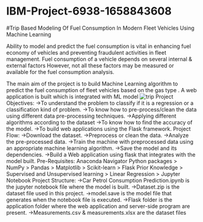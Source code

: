 # IBM-Project-6938-1658843608
#Trip Based Modeling Of Fuel Consumption In Modern Fleet Vehicles Using Machine Learning

Ability to model and predict the fuel consumption is vital in enhancing fuel economy of vehicles and preventing fraudulent activities in fleet management. Fuel consumption of a vehicle depends on several internal & external factors However, not all these factors may be measured or available for the fuel consumption analysis. 

The main aim of the project is to build Machine Learning  algorithm to predict the fuel consumption of  fleet vehicles based on the gas type . A web application is built which is integrated with ML model 
![trip](https://user-images.githubusercontent.com/111578941/202202317-184ed526-88af-449a-9d13-85684452bc75.png)
Project Objectives:
       ->To understand the problem to classify if it is a regression or a classification kind of problem.
       ->To know how to pre-process/clean the data using different data pre-processing techniques.
       ->Applying different algorithms according to the dataset 
       ->To know how to find the accuracy of the model.
       ->To build web applications using the Flask framework.
Project Flow:
      ->Download the dataset.
      ->Preprocess or clean the data.
      ->Analyze the pre-processed data.
      ->Train the machine with preprocessed data using an appropriate machine learning algorithm.
      ->Save the model and its dependencies.
      ->Build a Web application using flask that integrates with the model built.
Pre-Requisites:
       Anaconda Navigator 
       Python packages
         > NumPy
         > Pandas
         > Matplotlib
         > Scikit-learn
         > Flask
       Prior Knowledge
         > Supervised and Unsupervised learning
         > Linear Regression
         > Jupyter Notebook
Project Structure:
     ->Car Petrol Consumption Prediction.ipynb is the jupyter notebook file where the model is built.
     ->Dataset.zip is the dataset file used in this project.
     ->model.save is the model file that generates when the notebook file is executed.
     ->Flask folder is the application folder where the web application and server-side program are present.
     ->Measurements.csv & measurements.xlsx are the dataset files

